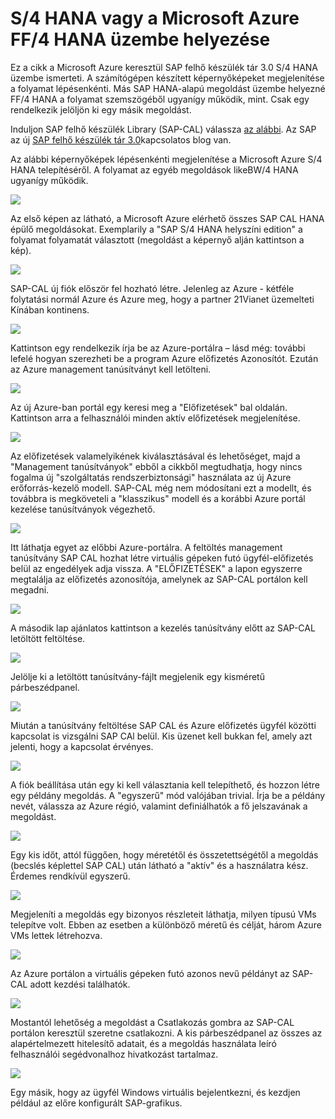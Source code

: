<properties 
pageTitle="S/4 HANA vagy FF/4 HANA a az Azure virtuális telepítése |} Microsoft Azure" 
description="S/4 HANA vagy egy Azure virtuális a Sávszélesség/4 HANA üzembe helyezése" 
services="virtual-machines-linux" 
documentationCenter="" 
authors="hermanndms" 
manager="timlt" 
editor="" 
tags="azure-resource-manager" 
  keywords=""/> 
<tags 
  ms.service="virtual-machines-linux" 
  ms.devlang="na" 
  ms.topic="article" 
  ms.tgt_pltfrm="vm-linux" 
  ms.workload="infrastructure-services" 
  ms.date="09/15/2016" 
  ms.author="hermannd"/> 


# <a name="deploying-s4-hana-or-bw4-hana-on-microsoft-azure"></a>S/4 HANA vagy a Microsoft Azure FF/4 HANA üzembe helyezése 

Ez a cikk a Microsoft Azure keresztül SAP felhő készülék tár 3.0 S/4 HANA üzembe ismerteti.
A számítógépen készített képernyőképeket megjelenítése a folyamat lépésenkénti. Más SAP HANA-alapú megoldást üzembe helyezné FF/4 HANA a folyamat szemszögéből ugyanígy működik, mint. Csak egy rendelkezik jelöljön ki egy másik megoldást.

Induljon SAP felhő készülék Library (SAP-CAL) válassza [az alábbi](https://cal.sap.com/). Az SAP az új [SAP felhő készülék tár 3.0](http://scn.sap.com/community/cloud-appliance-library/blog/2016/05/27/sap-cloud-appliance-library-30-came-with-a-new-user-experience)kapcsolatos blog van. 


Az alábbi képernyőképek lépésenkénti megjelenítése a Microsoft Azure S/4 HANA telepítéséről. A folyamat az egyéb megoldások likeBW/4 HANA ugyanígy működik.


![](./media/virtual-machines-linux-sap-cal-s4h/s4h-pic-1b.jpg)

Az első képen az látható, a Microsoft Azure elérhető összes SAP CAL HANA épülő megoldásokat.
Exemplarily a "SAP S/4 HANA helyszíni edition" a folyamat folyamatát választott (megoldást a képernyő alján kattintson a kép).

![](./media/virtual-machines-linux-sap-cal-s4h/s4h-pic-2.jpg)

SAP-CAL új fiók először fel hozható létre. Jelenleg az Azure - kétféle folytatási normál Azure és Azure meg, hogy a partner 21Vianet üzemelteti Kínában kontinens.

![](./media/virtual-machines-linux-sap-cal-s4h/s4h-pic3b.jpg)

Kattintson egy rendelkezik írja be az Azure-portálra – lásd még: további lefelé hogyan szerezheti be a program Azure előfizetés Azonosítót. Ezután az Azure management tanúsítványt kell letölteni.

![](./media/virtual-machines-linux-sap-cal-s4h/s4h-pic6b.jpg)

Az új Azure-ban portál egy keresi meg a "Előfizetések" bal oldalán. Kattintson arra a felhasználói minden aktív előfizetések megjelenítése.

![](./media/virtual-machines-linux-sap-cal-s4h/s4h-pic7b.jpg)

Az előfizetések valamelyikének kiválasztásával és lehetőséget, majd a "Management tanúsítványok" ebből a cikkből megtudhatja, hogy nincs fogalma új "szolgáltatás rendszerbiztonsági" használata az új Azure erőforrás-kezelő modell.
SAP-CAL még nem módosítani ezt a modellt, és továbbra is megköveteli a "klasszikus" modell és a korábbi Azure portál kezelése tanúsítványok végezhető.

![](./media/virtual-machines-linux-sap-cal-s4h/s4h-pic4b.jpg)

Itt láthatja egyet az előbbi Azure-portálra. A feltöltés management tanúsítvány SAP CAL hozhat létre virtuális gépeken futó ügyfél-előfizetés belül az engedélyek adja vissza. A "ELŐFIZETÉSEK" a lapon egyszerre megtalálja az előfizetés azonosítója, amelynek az SAP-CAL portálon kell megadni.

![](./media/virtual-machines-linux-sap-cal-s4h/s4h-pic5.jpg)

A második lap ajánlatos kattintson a kezelés tanúsítvány előtt az SAP-CAL letöltött feltöltése.

![](./media/virtual-machines-linux-sap-cal-s4h/s4h-pic8.jpg)

Jelölje ki a letöltött tanúsítvány-fájlt megjelenik egy kisméretű párbeszédpanel.

![](./media/virtual-machines-linux-sap-cal-s4h/s4h-pic9.jpg)

Miután a tanúsítvány feltöltése SAP CAL és Azure előfizetés ügyfél közötti kapcsolat is vizsgálni SAP CAl belül. Kis üzenet kell bukkan fel, amely azt jelenti, hogy a kapcsolat érvényes.

![](./media/virtual-machines-linux-sap-cal-s4h/s4h-pic10.jpg)

A fiók beállítása után egy ki kell választania kell telepíthető, és hozzon létre egy példány megoldás.
A "egyszerű" mód valójában trivial. Írja be a példány nevét, válassza az Azure régió, valamint definiálhatók a fő jelszavának a megoldást.

![](./media/virtual-machines-linux-sap-cal-s4h/s4h-pic11.jpg)

Egy kis időt, attól függően, hogy méretétől és összetettségétől a megoldás (becslés képlettel SAP CAL) után látható a "aktív" és a használatra kész. Érdemes rendkívül egyszerű.

![](./media/virtual-machines-linux-sap-cal-s4h/s4h-pic12.jpg)

Megjeleníti a megoldás egy bizonyos részleteit láthatja, milyen típusú VMs telepítve volt. Ebben az esetben a különböző méretű és célját, három Azure VMs lettek létrehozva.

![](./media/virtual-machines-linux-sap-cal-s4h/s4h-pic13.jpg)

Az Azure portálon a virtuális gépeken futó azonos nevű példányt az SAP-CAL adott kezdési találhatók.

![](./media/virtual-machines-linux-sap-cal-s4h/s4h-pic14b.jpg)

Mostantól lehetőség a megoldást a Csatlakozás gombra az SAP-CAL portálon keresztül szeretne csatlakozni. A kis párbeszédpanel az összes az alapértelmezett hitelesítő adatait, és a megoldás használata leíró felhasználói segédvonalhoz hivatkozást tartalmaz.

![](./media/virtual-machines-linux-sap-cal-s4h/s4h-pic15.jpg)

Egy másik, hogy az ügyfél Windows virtuális bejelentkezni, és kezdjen például az előre konfigurált SAP-grafikus.







